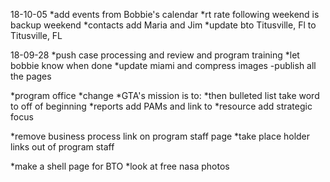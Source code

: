 18-10-05
*add events from Bobbie's calendar
*rt rate following weekend is backup weekend 
*contacts add Maria and Jim
*update bto Titusville, Fl to Titusville, FL

18-09-28
*push case processing and review and program training
*let bobbie know when done
*update miami and compress images
-publish all the pages

*program office
*change 
*GTA's mission is to:
*then bulleted list take word to off of beginning
*reports add PAMs and link to
*resource add strategic focus

*remove business process link on program staff page
*take place holder links out of program staff


*make a shell page for BTO
*look at free nasa photos

